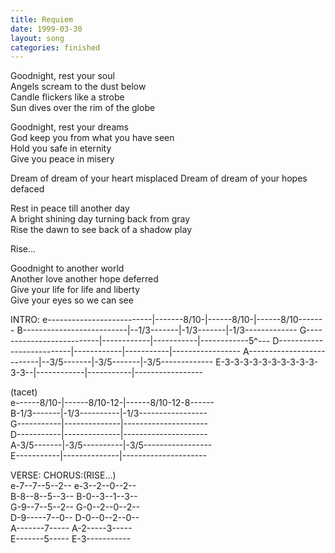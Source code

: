 ```yaml
---
title: Requiem
date: 1999-03-30
layout: song
categories: finished
---
```

Goodnight, rest your soul  
Angels scream to the dust below  
Candle flickers like a strobe  
Sun dives over the rim of the globe

Goodnight, rest your dreams  
God keep you from what you have seen  
Hold you safe in eternity  
Give you peace in misery

<div class="chorus">Dream of dream of your heart misplaced  
Dream of dream of your hopes defaced

Rest in peace till another day  
A bright shining day turning back from gray  
Rise the dawn to see back of a shadow play

Rise...</div>

Goodnight to another world  
Another love another hope deferred  
Give your life for life and liberty  
Give your eyes so we can see

<div class="chords">INTRO:  
e--------------------------|-------8/10-|------8/10-|------8/10-------  
B--------------------------|--1/3-------|-1/3-------|-1/3-------------  
G--------------------------|------------|-----------|------------5^---  
D--------------------------|------------|-----------|-----------------  
A--------------------------|--3/5-------|-3/5-------|-3/5-------------  
E-3-3-3-3-3-3-3-3-3-3-3-3--|------------|-----------|-----------------  

 (tacet)  
e------8/10-|------8/10-12-|------8/10-12-8------  
B-1/3-------|-1/3----------|-1/3-----------------  
G-----------|--------------|---------------------  
D-----------|--------------|---------------------  
A-3/5-------|-3/5----------|-3/5-----------------  
E-----------|--------------|---------------------  

VERSE: CHORUS:(RISE...)  
e-7--7--5--2-- e-3--2--0--2--  
B-8--8--5--3-- B-0--3--1--3--  
G-9--7--5--2-- G-0--2--0--2--  
D-9-----7--0-- D-0--0--2--0--  
A-------7----- A-2-----3-----  
E-------5----- E-3-----------</div>
